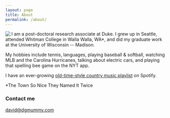 ```yaml
---
layout: page
title: About
permalink: /about/
---
```


<img src = "~/images/hiking.png" align="left">
I am a post-doctoral research associate at Duke. I grew up in Seattle, attended Whitman College in Walla Walla, WA*, and did my graduate work at the University of Wisconsin -- Madison.

My hobbies include tennis, languages, playing baseball & softball, watching MLB and the Carolina Hurricanes, talking about electric cars, and playing that spelling bee game on the NYT app.

I have an ever-growing <a href="https://open.spotify.com/playlist/2SLqGJgTeSdgfPUCh9K5ml?si=_o68yjrDT5e5WyzfQVoXXA">old-time-style country music playlist</a> on Spotify.

*The Town So Nice They Named It Twice

### Contact me

[david@dgmummy.com](mailto:david@dgmummy)
